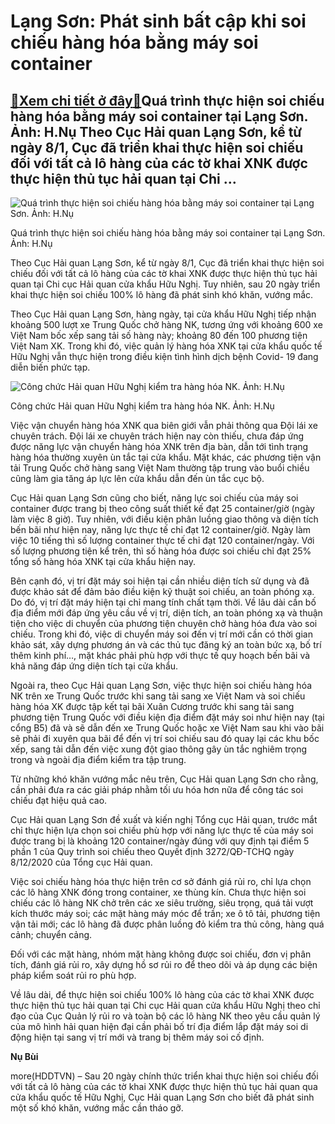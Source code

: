 Lạng Sơn: Phát sinh bất cập khi soi chiếu hàng hóa bằng máy soi container
=========================================================================

[:gift:Xem chi tiết ở đây:gift:](https://hddtvn.com/lang-son-phat-sinh-bat-cap-khi-soi-chieu-hang-hoa-bang-may-soi-container/)Quá trình thực hiện soi chiếu hàng hóa bằng máy soi container tại Lạng Sơn. Ảnh: H.Nụ Theo Cục Hải quan Lạng Sơn, kể từ ngày 8/1, Cục đã triển khai thực hiện soi chiếu đối với tất cả lô hàng của các tờ khai XNK được thực hiện thủ tục hải quan tại Chi …
------------------------------------------------------------------------------------------------------------------------------------------------------------------------------------------------------------------------------------------------------------





![Quá trình thực hiện soi chiếu hàng hóa bằng máy soi container tại Lạng Sơn.	 Ảnh: H.Nụ](https://hddtvn.com/wp-content/uploads/2021/01/1404_13-1840_z2267362995402_16aab7498a49fefa462c166738828c5e.jpg "Quá trình thực hiện soi chiếu hàng hóa bằng máy soi container tại Lạng Sơn.	 Ảnh: H.Nụ")


Quá trình thực hiện soi chiếu hàng hóa bằng máy soi container tại Lạng Sơn. Ảnh: H.Nụ



Theo Cục Hải quan Lạng Sơn, kể từ ngày 8/1, Cục đã triển khai thực hiện soi chiếu đối với tất cả lô hàng của các tờ khai XNK được thực hiện thủ tục hải quan tại Chi cục Hải quan cửa khẩu Hữu Nghị. Tuy nhiên, sau 20 ngày triển khai thực hiện soi chiếu 100% lô hàng đã phát sinh khó khăn, vướng mắc.


Theo Cục Hải quan Lạng Sơn, hàng ngày, tại cửa khẩu Hữu Nghị tiếp nhận khoảng 500 lượt xe Trung Quốc chở hàng NK, tương ứng với khoảng 600 xe Việt Nam bốc xếp sang tải số hàng này; khoảng 80 đến 100 phương tiện Việt Nam XK. Trong khi đó, việc quản lý hàng hóa XNK tại cửa khẩu quốc tế Hữu Nghị vẫn thực hiện trong điều kiện tình hình dịch bệnh Covid- 19 đang diễn biến phức tạp.





![Công chức Hải quan Hữu Nghị kiểm tra hàng hóa NK. 	Ảnh: H.Nụ](https://hddtvn.com/wp-content/uploads/2021/01/1406_13-IMG_0756.jpg "Công chức Hải quan Hữu Nghị kiểm tra hàng hóa NK. 	Ảnh: H.Nụ")


Công chức Hải quan Hữu Nghị kiểm tra hàng hóa NK. Ảnh: H.Nụ



Việc vận chuyển hàng hóa XNK qua biên giới vẫn phải thông qua Đội lái xe chuyên trách. Đội lái xe chuyên trách hiện nay còn thiếu, chưa đáp ứng được năng lực vận chuyển hàng hóa XNK trên địa bàn, dẫn tới tình trạng hàng hóa thường xuyên ùn tắc tại cửa khẩu. Mặt khác, các phương tiện vận tải Trung Quốc chở hàng sang Việt Nam thường tập trung vào buổi chiều cũng làm gia tăng áp lực lên cửa khẩu dẫn đến ùn tắc cục bộ.


Cục Hải quan Lạng Sơn cũng cho biết, năng lực soi chiếu của máy soi container được trang bị theo công suất thiết kế đạt 25 container/giờ (ngày làm việc 8 giờ). Tuy nhiên, với điều kiện phân luồng giao thông và diện tích bến bãi như hiện nay, năng lực thực tế chỉ đạt 12 container/giờ. Ngày làm việc 10 tiếng thì số lượng container thực tế chỉ đạt 120 container/ngày. Với số lượng phương tiện kể trên, thì số hàng hóa được soi chiếu chỉ đạt 25% tổng số hàng hóa XNK tại cửa khẩu hiện nay.


Bên cạnh đó, vị trí đặt máy soi hiện tại cần nhiều diện tích sử dụng và đã được khảo sát để đảm bảo điều kiện kỹ thuật soi chiếu, an toàn phóng xạ. Do đó, vị trí đặt máy hiện tại chỉ mang tính chất tạm thời. Về lâu dài cần bố địa điểm mới đáp ứng yêu cầu về vị trí, diện tích, an toàn phóng xạ và thuận tiện cho việc di chuyển của phương tiện chuyên chở hàng hóa đưa vào soi chiếu. Trong khi đó, việc di chuyển máy soi đến vị trí mới cần có thời gian khảo sát, xây dựng phương án và các thủ tục đăng ký an toàn bức xạ, bố trí thêm kinh phí…, mặt khác phải phù hợp với thực tế quy hoạch bến bãi và khả năng đáp ứng diện tích tại cửa khẩu.


Ngoài ra, theo Cục Hải quan Lạng Sơn, việc thực hiện soi chiếu hàng hóa NK trên xe Trung Quốc trước khi sang tải sang xe Việt Nam và soi chiếu hàng hóa XK được tập kết tại bãi Xuân Cương trước khi sang tải sang phương tiện Trung Quốc với điều kiện địa điểm đặt máy soi như hiện nay (tại cổng B5) đã và sẽ dẫn đến xe Trung Quốc hoặc xe Việt Nam sau khi vào bãi sẽ phải đi xuyên qua bãi để đến vị trí soi chiếu sau đó quay lại các khu bốc xếp, sang tải dẫn đến việc xung đột giao thông gây ùn tắc nghiêm trọng trong và ngoài địa điểm kiểm tra tập trung.


Từ những khó khăn vướng mắc nêu trên, Cục Hải quan Lạng Sơn cho rằng, cần phải đưa ra các giải pháp nhằm tối ưu hóa hơn nữa để công tác soi chiếu đạt hiệu quả cao.


Cục Hải quan Lạng Sơn đề xuất và kiến nghị Tổng cục Hải quan, trước mắt chỉ thực hiện lựa chọn soi chiếu phù hợp với năng lực thực tế của máy soi được trang bị là khoảng 120 container/ngày đúng với quy định tại điểm 5 phần 1 của Quy trình soi chiếu theo Quyết định 3272/QĐ-TCHQ ngày 8/12/2020 của Tổng cục Hải quan.


Việc soi chiếu hàng hóa thực hiện trên cơ sở đánh giá rủi ro, chỉ lựa chọn các lô hàng XNK đóng trong container, xe thùng kín. Chưa thực hiện soi chiếu các lô hàng NK chở trên các xe siêu trường, siêu trọng, quá tải vượt kích thước máy soi; các mặt hàng máy móc để trần; xe ô tô tải, phương tiện vận tải mới; các lô hàng đã được phân luồng đỏ kiểm tra thủ công, hàng quá cảnh; chuyển cảng.


Đối với các mặt hàng, nhóm mặt hàng không được soi chiếu, đơn vị phân tích, đánh giá rủi ro, xây dựng hồ sơ rủi ro để theo dõi và áp dụng các biện pháp kiểm soát rủi ro phù hợp.


Về lâu dài, để thực hiện soi chiếu 100% lô hàng của các tờ khai XNK được thực hiện thủ tục hải quan tại Chi cục Hải quan cửa khẩu Hữu Nghị theo chỉ đạo của Cục Quản lý rủi ro và toàn bộ các lô hàng NK theo yêu cầu quản lý của mô hình hải quan hiện đại cần phải bố trí địa điểm lắp đặt máy soi di động hiện tại sang vị trí mới và trang bị thêm máy soi cố định.




**Nụ Bùi**



more(HDDTVN) – Sau 20 ngày chính thức triển khai thực hiện soi chiếu đối với tất cả lô hàng của các tờ khai XNK được thực hiện thủ tục hải quan qua cửa khẩu quốc tế Hữu Nghị, Cục Hải quan Lạng Sơn cho biết đã phát sinh một số khó khăn, vướng mắc cần tháo gỡ.


